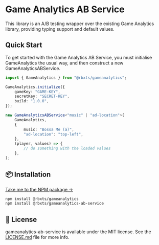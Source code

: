 # Game Analytics AB Service

This library is an A/B testing wrapper over the existing Game Analytics library, providing typing support and default values.

## Quick Start

To get started with the Game Analytics AB Service, you must initialise GameAnalytics the usual way, and then construct a new GameAnalyticsABService.

```ts
import { GameAnalytics } from "@rbxts/gameanalytics";

GameAnalytics.initialize({
	gameKey: "GAME-KEY",
	secretKey: "SECRET-KEY",
	build: "1.0.0",
});

new GameAnalyticsABService<"music" | "ad-location">(
	GameAnalytics,
	{
		music: "Bossa Me (a)",
		"ad-location": "top-left",
	},
	(player, values) => {
		// do something with the loaded values
	},
);
```

## 📦 Installation

[Take me to the NPM package →](https://www.npmjs.com/package/@rbxts/gameanalytics-ab-service)

```bash
npm install @rbxts/gameanalytics
npm install @rbxts/gameanalytics-ab-service
```

## 🪪 License

gameanalytics-ab-service is available under the MIT license. See the [LICENSE.md](LICENSE.md) file for more info.
